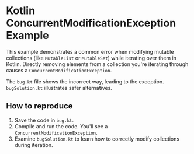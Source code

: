 # Kotlin ConcurrentModificationException Example
This example demonstrates a common error when modifying mutable collections (like `MutableList` or `MutableSet`) while iterating over them in Kotlin.  Directly removing elements from a collection you're iterating through causes a `ConcurrentModificationException`. 

The `bug.kt` file shows the incorrect way, leading to the exception.  `bugSolution.kt` illustrates safer alternatives.

## How to reproduce
1.  Save the code in `bug.kt`.
2. Compile and run the code. You'll see a `ConcurrentModificationException`.
3. Examine `bugSolution.kt` to learn how to correctly modify collections during iteration.